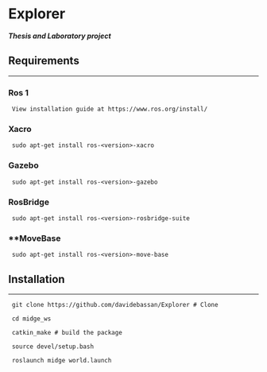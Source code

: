 # Explorer

***Thesis and Laboratory project***


## Requirements
***
### **Ros 1**
```
 View installation guide at https://www.ros.org/install/
```
### **Xacro**
```
 sudo apt-get install ros-<version>-xacro  
```
### **Gazebo**
```
 sudo apt-get install ros-<version>-gazebo  
```

### **RosBridge**
```
 sudo apt-get install ros-<version>-rosbridge-suite  
```

### **MoveBase
```
 sudo apt-get install ros-<version>-move-base  
```
## Installation
***
```
 git clone https://github.com/davidebassan/Explorer # Clone
```
```
 cd midge_ws 
```
```
 catkin_make # build the package 
```
```
 source devel/setup.bash 
```
```
 roslaunch midge world.launch 
```
